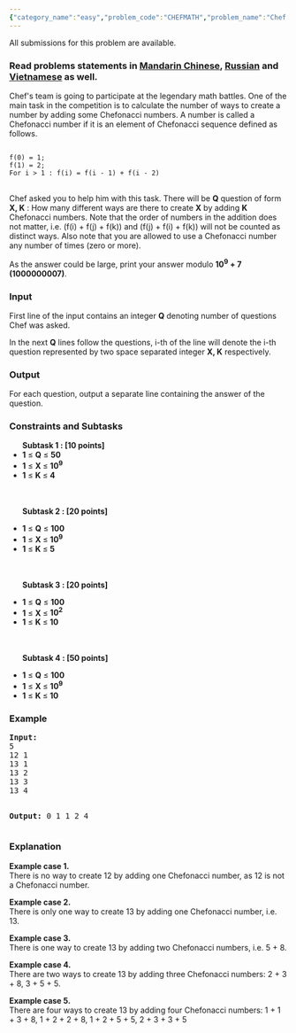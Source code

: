 ```yaml
---
{"category_name":"easy","problem_code":"CHEFMATH","problem_name":"Chef and math","languages_supported":{"0":"ADA","1":"ASM","2":"BASH","3":"BF","4":"C","5":"C99 strict","6":"CAML","7":"CLOJ","8":"CLPS","9":"CPP 4.3.2","10":"CPP 4.9.2","11":"CPP14","12":"CS2","13":"D","14":"ERL","15":"FORT","16":"FS","17":"GO","18":"HASK","19":"ICK","20":"ICON","21":"JAVA","22":"JS","23":"LISP clisp","24":"LISP sbcl","25":"LUA","26":"NEM","27":"NICE","28":"NODEJS","29":"PAS fpc","30":"PAS gpc","31":"PERL","32":"PERL6","33":"PHP","34":"PIKE","35":"PRLG","36":"PYPY","37":"PYTH","38":"PYTH 3.4","39":"RUBY","40":"SCALA","41":"SCM chicken","42":"SCM guile","43":"SCM qobi","44":"ST","45":"TCL","46":"TEXT","47":"WSPC"},"max_timelimit":2,"source_sizelimit":50000,"problem_author":"omelyanenko","problem_tester":"kevinsogo","date_added":"9-02-2016","tags":{"0":"dynamic","1":"easy","2":"may16","3":"meet","4":"omelyanenko","5":"recursion"},"editorial_url":"http://discuss.codechef.com/problems/CHEFMATH","time":{"view_start_date":1463391000,"submit_start_date":1463391000,"visible_start_date":1463391000,"end_date":1735669800},"layout":"problem"}
---
```

<span class="solution-visible-txt">All submissions for this problem are available.</span><h3> Read problems statements in <a target="_blank" href="http://www.codechef.com/download/translated/MAY16/mandarin/CHEFMATH.pdf">Mandarin Chinese</a>, <a target="_blank" href="http://www.codechef.com/download/translated/MAY16/russian/CHEFMATH.pdf">Russian</a> and <a target="_blank" href="http://www.codechef.com/download/translated/MAY16/vietnamese/CHEFMATH.pdf">Vietnamese</a> as well.</h3>
<p>
Chef's team is going to participate at the legendary math battles. One of the main task in the competition is to calculate the number of ways to create a number by adding some Chefonacci numbers. A number is called a Chefonacci number if it is an element of Chefonacci sequence defined as follows.</p>
<pre>
<code>
f(0) = 1; 
f(1) = 2; 
For i > 1 : f(i) = f(i - 1) + f(i - 2)
</code>
</pre>
<p>
Chef asked you to help him with this task. There will be <b>Q</b> question of form <b>X, K</b> : How many different ways are there to create <b>X</b> by adding <b>K</b> Chefonacci numbers. Note that the order of numbers in the addition does not matter, i.e. (f(i) + f(j) + f(k)) and (f(j) + f(i) + f(k)) will not be counted as distinct ways. Also note that you are allowed to use a Chefonacci number any number of times (zero or more).
</p>
<p>
As the answer could be large, print your answer modulo <b>10<sup>9</sup> + 7 (1000000007)</b>.
</p>
<h3>Input</h3>
<p>
First line of the input contains an integer <b>Q</b> denoting number of questions Chef was asked.
</p>
<p>
In the next <b>Q</b> lines follow the questions, i-th of the line will denote the i-th question represented by two space separated integer <b>X, K</b> respectively.
</p>
<h3>Output</h3>
<p>
For each question, output a separate line containing the answer of the question.
</p>
<h3>Constraints and Subtasks</h3>
<ul>
<b>Subtask 1 : [10 points] </b> 
<li><b>1</b> ≤ <b>Q</b> ≤ <b>50</b> </li>
<li><b>1</b> ≤ <b> X </b> ≤ <b>10<sup>9</sup> </b> </li>
<li><b>1</b> ≤ <b> K </b> ≤ <b> 4 </b> </li>
<p><br /><br />
<b>Subtask 2 : [20 points] </b> </p>
<li><b>1</b> ≤ <b>Q</b> ≤ <b>100</b> </li>
<li><b>1</b> ≤ <b> X </b> ≤ <b>10<sup>9</sup> </b> </li>
<li><b>1</b> ≤ <b> K </b> ≤ <b> 5 </b> </li>
<p><br /><br />
<b>Subtask 3 : [20 points]</b></p>
<li><b>1</b> ≤ <b>Q</b> ≤ <b>100</b> </li>
<li><b>1</b> ≤ <b> X </b> ≤ <b>10<sup>2</sup> </b> </li>
<li><b>1</b> ≤ <b> K </b> ≤ <b> 10 </b> </li>
<p><br /><br />
<b>Subtask 4 : [50 points]</b></p>
<li><b>1</b> ≤ <b>Q</b> ≤ <b>100</b> </li>
<li><b>1</b> ≤ <b> X </b> ≤ <b>10<sup>9</sup></b> </li>
<li><b>1</b> ≤ <b> K </b> ≤ <b> 10 </b> </li>
</ul>
<h3>Example</h3>
<pre>
<b>Input:</b>
5
12 1
13 1
13 2
13 3
13 4

<b>Output:</b>
0
1
1
2
4
</pre><h3>Explanation</h3>
<p>
<b>Example case 1.</b><br />
There is no way to create 12 by adding one Chefonacci number, as 12 is not a Chefonacci number.
</p>
<p>
<b>Example case 2.</b><br />
There is only one way to create 13 by adding one Chefonacci number, i.e. 13.
</p>
<p>
<b>Example case 3.</b><br />
There is one way to create 13 by adding two Chefonacci numbers, i.e. 5 + 8.
</p>
<p>
<b>Example case 4.</b><br />
There are two ways to create 13 by adding three Chefonacci numbers: 2 + 3 + 8, 3 + 5 + 5.
</p>
<p>
<b>Example case 5.</b><br />
There are four ways to create 13 by adding four Chefonacci numbers: 1 + 1 + 3 + 8, 1 + 2 + 2 + 8, 1 + 2 + 5 + 5, 2 + 3 + 3 + 5
</p>
